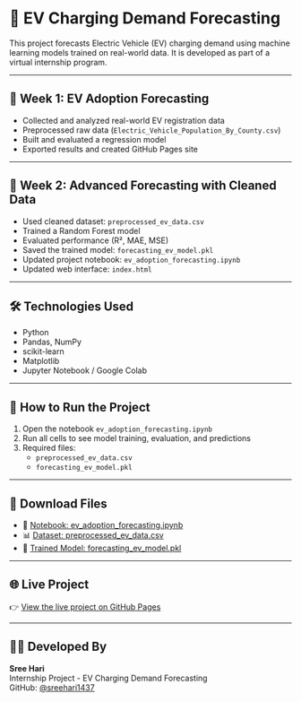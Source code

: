 
# 🔌 EV Charging Demand Forecasting

This project forecasts Electric Vehicle (EV) charging demand using machine learning models trained on real-world data. It is developed as part of a virtual internship program.

---

## 📅 Week 1: EV Adoption Forecasting

- Collected and analyzed real-world EV registration data
- Preprocessed raw data (`Electric_Vehicle_Population_By_County.csv`)
- Built and evaluated a regression model
- Exported results and created GitHub Pages site

---

## 📅 Week 2: Advanced Forecasting with Cleaned Data

- Used cleaned dataset: `preprocessed_ev_data.csv`
- Trained a Random Forest model
- Evaluated performance (R², MAE, MSE)
- Saved the trained model: `forecasting_ev_model.pkl`
- Updated project notebook: `ev_adoption_forecasting.ipynb`
- Updated web interface: `index.html`

---

## 🛠️ Technologies Used

- Python
- Pandas, NumPy
- scikit-learn
- Matplotlib
- Jupyter Notebook / Google Colab

---

## 📂 How to Run the Project

1. Open the notebook `ev_adoption_forecasting.ipynb`  
2. Run all cells to see model training, evaluation, and predictions  
3. Required files:
   - `preprocessed_ev_data.csv`
   - `forecasting_ev_model.pkl`

---

## 🔗 Download Files

- 📓 [Notebook: ev_adoption_forecasting.ipynb](ev_adoption_forecasting.ipynb)
- 📊 [Dataset: preprocessed_ev_data.csv](preprocessed_ev_data.csv)
- 🧠 [Trained Model: forecasting_ev_model.pkl](forecasting_ev_model.pkl)

---

## 🌐 Live Project

👉 [View the live project on GitHub Pages](https://sreehari1437.github.io/EV-charging-demand-forecasting)

---

## 👨‍💻 Developed By

**Sree Hari**  
Internship Project - EV Charging Demand Forecasting  
GitHub: [@sreehari1437](https://github.com/sreehari1437)
